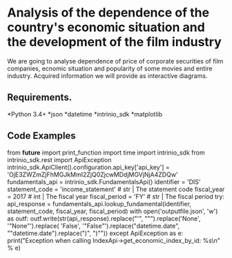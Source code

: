 Analysis of the dependence of the country's economic situation and the development of the film industry
========================
We are going to analyse dependence of price of corporate securities of film companies, ecnomic situation and popularity of some movies and entire industry. Acquired information we will provide as interactive diagrams.

Requirements.
------------------------
*Python 3.4+
*json
*datetime
*intrinio_sdk
*matplotlib

Code Examples
------------------------
 from __future__ import print_function
 import time
 import intrinio_sdk
 from intrinio_sdk.rest import ApiException
 intrinio_sdk.ApiClient().configuration.api_key['api_key'] = 'OjE3ZWZmZjFhMGJkMmI2ZjQ0ZjcwMDdjMGVjNjA4ZDQw'
 fundamentals_api = intrinio_sdk.FundamentalsApi()
 identifier = 'DIS'
 statement_code = 'income_statement'  # str | The statement code
 fiscal_year = 2017  # int | The fiscal year
 fiscal_period = 'FY'  # str | The fiscal period
 try:
    api_response = fundamentals_api.lookup_fundamental(identifier, statement_code, fiscal_year, fiscal_period)
    with open('outputfile.json', 'w') as outf:
        outf.write(str(api_response).replace("\'", "\"").replace('None', '"None"').replace(
            'False', '"False"').replace("datetime.date", "\"datetime.date").replace(")", ")\""))
 except ApiException as e:
    print("Exception when calling IndexApi->get_economic_index_by_id: %s\n" % e)
